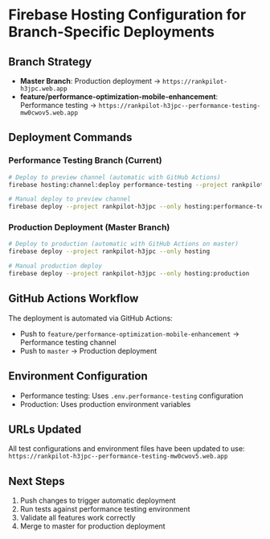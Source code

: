 # Firebase Hosting Configuration for Branch-Specific Deployments

## Branch Strategy

- **Master Branch**: Production deployment → `https://rankpilot-h3jpc.web.app`
- **feature/performance-optimization-mobile-enhancement**: Performance testing → `https://rankpilot-h3jpc--performance-testing-mw0cwov5.web.app`

## Deployment Commands

### Performance Testing Branch (Current)

```bash
# Deploy to preview channel (automatic with GitHub Actions)
firebase hosting:channel:deploy performance-testing --project rankpilot-h3jpc

# Manual deploy to preview channel
firebase deploy --project rankpilot-h3jpc --only hosting:performance-testing
```

### Production Deployment (Master Branch)

```bash
# Deploy to production (automatic with GitHub Actions on master)
firebase deploy --project rankpilot-h3jpc --only hosting

# Manual production deploy
firebase deploy --project rankpilot-h3jpc --only hosting:production
```

## GitHub Actions Workflow

The deployment is automated via GitHub Actions:

- Push to `feature/performance-optimization-mobile-enhancement` → Performance testing channel
- Push to `master` → Production deployment

## Environment Configuration

- Performance testing: Uses `.env.performance-testing` configuration
- Production: Uses production environment variables

## URLs Updated

All test configurations and environment files have been updated to use:
`https://rankpilot-h3jpc--performance-testing-mw0cwov5.web.app`

## Next Steps

1. Push changes to trigger automatic deployment
2. Run tests against performance testing environment
3. Validate all features work correctly
4. Merge to master for production deployment
